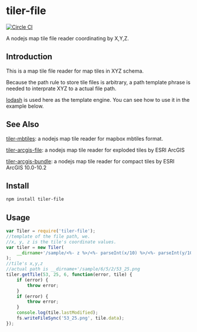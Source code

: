 # tiler-file
[![Circle CI](https://circleci.com/gh/FuZhenn/tiler-file.svg?style=svg)](https://circleci.com/gh/FuZhenn/tiler-file)

A nodejs map tile file reader coordinating by X,Y,Z.

## Introduction
This is a map tile file reader for map tiles in XYZ schema.

Because the path rule to store tile files is arbitrary, a path template phrase is needed to interprate XYZ to a actual file path. 

[lodash](https://github.com/lodash/lodash) is used here as the template engine. You can see how to use it in the example below.

## See Also
[tiler-mbtiles](https://github.com/FuZhenn/tiler-mbtiles):
a nodejs map tile reader for mapbox mbtiles format.

[tiler-arcgis-file](https://github.com/FuZhenn/tiler-arcgis-file):
a nodejs map tile reader for exploded tiles by ESRI ArcGIS

[tiler-arcgis-bundle](https://github.com/FuZhenn/tiler-arcgis-bundle):
a nodejs map tile reader for compact tiles by ESRI ArcGIS 10.0-10.2

## Install

```bash
npm install tiler-file
```

## Usage

```javascript
var Tiler = require('tiler-file');
//template of the file path, we.
//x, y, z is the tile's coordinate values.
var tiler = new Tiler(
    __dirname+'/sample/<%- z %>/<%- parseInt(x/10) %>/<%- parseInt(y/10) %>/<%- x %>_<%- y %>.png'
);
//tile's x,y,z
//actual path is __dirname+'/sample/6/5/2/53_25.png 
tiler.getTile(53, 25, 6, function(error, tile) {
    if (error) {
        throw error;
    }
    if (error) {
        throw error;
    }
    console.log(tile.lastModified);
    fs.writeFileSync('53_25.png', tile.data);
});
```